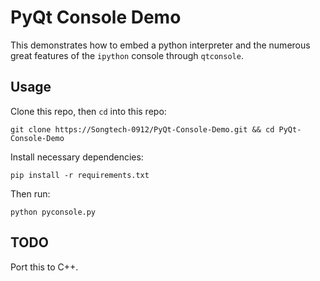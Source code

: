 # PyQt Console Demo

This demonstrates how to embed a python interpreter and the numerous great features of the `ipython` console through `qtconsole`.

## Usage

Clone this repo, then `cd` into this repo:

```
git clone https://Songtech-0912/PyQt-Console-Demo.git && cd PyQt-Console-Demo
```

Install necessary dependencies:

```
pip install -r requirements.txt
```

Then run:

```
python pyconsole.py
```

## TODO

Port this to C++.
